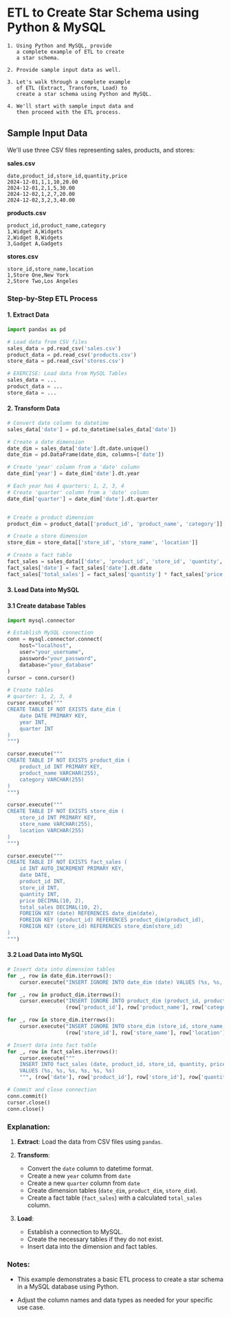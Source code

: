 # ETL to Create Star Schema using Python & MySQL

	1. Using Python and MySQL, provide 
	   a complete example of ETL to create 
	   a star schema. 
	
	2. Provide sample input data as well.

	3. Let's walk through a complete example 
	   of ETL (Extract, Transform, Load) to 
	   create a star schema using Python and MySQL. 
	
	4. We'll start with sample input data and 
	   then proceed with the ETL process.

## Sample Input Data

We'll use three CSV files representing sales, products, and stores:


**sales.csv**

~~~
date,product_id,store_id,quantity,price
2024-12-01,1,1,10,20.00
2024-12-01,2,1,5,30.00
2024-12-02,1,2,7,20.00
2024-12-02,3,2,3,40.00
~~~

**products.csv**

```
product_id,product_name,category
1,Widget A,Widgets
2,Widget B,Widgets
3,Gadget A,Gadgets
```

**stores.csv**

```
store_id,store_name,location
1,Store One,New York
2,Store Two,Los Angeles
```

### Step-by-Step ETL Process

#### 1. Extract Data

```python
import pandas as pd

# Load data from CSV files
sales_data = pd.read_csv('sales.csv')
product_data = pd.read_csv('products.csv')
store_data = pd.read_csv('stores.csv')

# EXERCISE: Load data from MySQL Tables
sales_data = ...
product_data = ...
store_data = ...
```

#### 2. Transform Data

```python
# Convert date column to datetime
sales_data['date'] = pd.to_datetime(sales_data['date'])

# Create a date dimension
date_dim = sales_data['date'].dt.date.unique()
date_dim = pd.DataFrame(date_dim, columns=['date'])

# Create 'year' column from a 'date' column
date_dim['year'] = date_dim['date'].dt.year

# Each year has 4 quarters: 1, 2, 3, 4
# Create 'quarter' column from a 'date' column
date_dim['quarter'] = date_dim['date'].dt.quarter


# Create a product dimension
product_dim = product_data[['product_id', 'product_name', 'category']]

# Create a store dimension
store_dim = store_data[['store_id', 'store_name', 'location']]

# Create a fact table
fact_sales = sales_data[['date', 'product_id', 'store_id', 'quantity', 'price']]
fact_sales['date'] = fact_sales['date'].dt.date
fact_sales['total_sales'] = fact_sales['quantity'] * fact_sales['price']
```

#### 3. Load Data into MySQL

#### 3.1 Create database Tables

```python
import mysql.connector

# Establish MySQL connection
conn = mysql.connector.connect(
    host="localhost",
    user="your_username",
    password="your_password",
    database="your_database"
)
cursor = conn.cursor()

# Create tables
# quarter: 1, 2, 3, 4
cursor.execute("""
CREATE TABLE IF NOT EXISTS date_dim (
    date DATE PRIMARY KEY,
    year INT,
    quarter INT
)
""")

cursor.execute("""
CREATE TABLE IF NOT EXISTS product_dim (
    product_id INT PRIMARY KEY,
    product_name VARCHAR(255),
    category VARCHAR(255)
)
""")

cursor.execute("""
CREATE TABLE IF NOT EXISTS store_dim (
    store_id INT PRIMARY KEY,
    store_name VARCHAR(255),
    location VARCHAR(255)
)
""")

cursor.execute("""
CREATE TABLE IF NOT EXISTS fact_sales (
    id INT AUTO_INCREMENT PRIMARY KEY,
    date DATE,
    product_id INT,
    store_id INT,
    quantity INT,
    price DECIMAL(10, 2),
    total_sales DECIMAL(10, 2),
    FOREIGN KEY (date) REFERENCES date_dim(date),
    FOREIGN KEY (product_id) REFERENCES product_dim(product_id),
    FOREIGN KEY (store_id) REFERENCES store_dim(store_id)
)
""")
```

#### 3.2 Load Data into MySQL

```python
# Insert data into dimension tables
for _, row in date_dim.iterrows():
    cursor.execute("INSERT IGNORE INTO date_dim (date) VALUES (%s, %s, %s)", (row['date'], row['year'], row['quarter']))

for _, row in product_dim.iterrows():
    cursor.execute("INSERT IGNORE INTO product_dim (product_id, product_name, category) VALUES (%s, %s, %s)",
                   (row['product_id'], row['product_name'], row['category']))

for _, row in store_dim.iterrows():
    cursor.execute("INSERT IGNORE INTO store_dim (store_id, store_name, location) VALUES (%s, %s, %s)",
                   (row['store_id'], row['store_name'], row['location']))

# Insert data into fact table
for _, row in fact_sales.iterrows():
    cursor.execute("""
    INSERT INTO fact_sales (date, product_id, store_id, quantity, price, total_sales)
    VALUES (%s, %s, %s, %s, %s, %s)
    """, (row['date'], row['product_id'], row['store_id'], row['quantity'], row['price'], row['total_sales']))

# Commit and close connection
conn.commit()
cursor.close()
conn.close()
```

### Explanation:
1. **Extract**: Load the data from CSV files using `pandas`.

2. **Transform**:
   - Convert the `date` column to datetime format.
   - Create a new `year` column from `date` 
   - Create a new `quarter` column from `date` 
   - Create dimension tables (`date_dim`, `product_dim`, `store_dim`).
   - Create a fact table (`fact_sales`) with a calculated `total_sales` column.
   
3. **Load**:
   - Establish a connection to MySQL.
   - Create the necessary tables if they do not exist.
   - Insert data into the dimension and fact tables.


### Notes:

* This example demonstrates a basic ETL process to create a star schema in a MySQL database using Python. 

* Adjust the column names and data types as needed for your specific use case.
